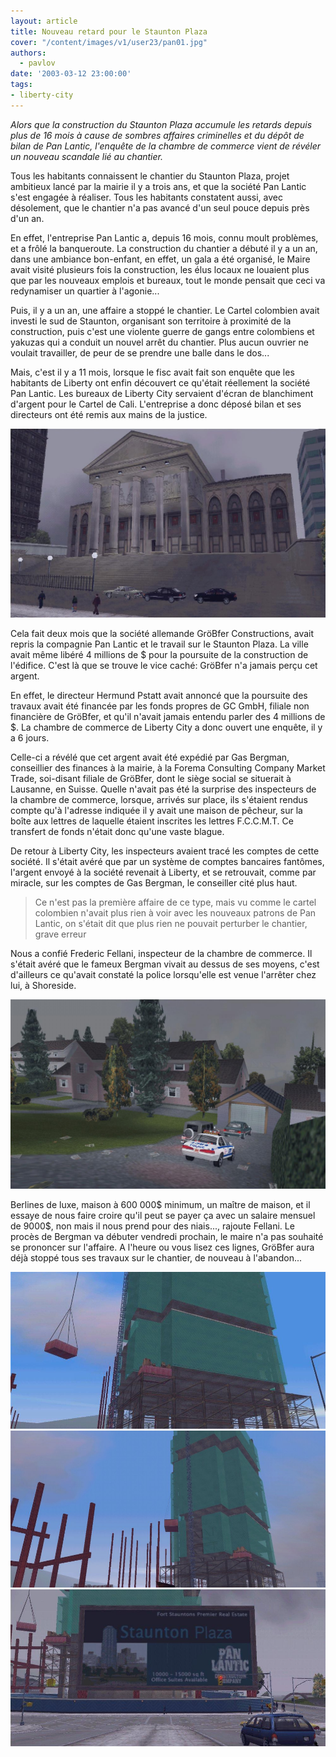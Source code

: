 ```yaml
---
layout: article
title: Nouveau retard pour le Staunton Plaza
cover: "/content/images/v1/user23/pan01.jpg"
authors:
  - pavlov
date: '2003-03-12 23:00:00'
tags:
- liberty-city
---
```


_Alors que la construction du Staunton Plaza accumule les retards depuis plus de 16 mois à cause de sombres affaires criminelles et du dépôt de bilan de Pan Lantic, l'enquête de la chambre de commerce vient de révéler un nouveau scandale lié au chantier._

Tous les habitants connaissent le chantier du Staunton Plaza, projet ambitieux lancé par la mairie il y a trois ans, et que la société Pan Lantic s'est engagée à réaliser. Tous les habitants constatent aussi, avec désolement, que le chantier n'a pas avancé d'un seul pouce depuis près d'un an.

En effet, l'entreprise Pan Lantic a, depuis 16 mois, connu moult problèmes, et a frôlé la banqueroute. La construction du chantier a débuté il y a un an, dans une ambiance bon-enfant, en effet, un gala a été organisé, le Maire avait visité plusieurs fois la construction, les élus locaux ne louaient plus que par les nouveaux emplois et bureaux, tout le monde pensait que ceci va redynamiser un quartier à l'agonie...

Puis, il y a un an, une affaire a stoppé le chantier. Le Cartel colombien avait investi le sud de Staunton, organisant son territoire à proximité de la construction, puis c'est une violente guerre de gangs entre colombiens et yakuzas qui a conduit un nouvel arrêt du chantier. Plus aucun ouvrier ne voulait travailler, de peur de se prendre une balle dans le dos...

Mais, c'est il y a 11 mois, lorsque le fisc avait fait son enquête que les habitants de Liberty ont enfin découvert ce qu'était réellement la société Pan Lantic. Les bureaux de Liberty City servaient d'écran de blanchiment d'argent pour le Cartel de Cali. L'entreprise a donc déposé bilan et ses directeurs ont été remis aux mains de la justice.

![](/content/images/v1/user23/pan05.jpg)

Cela fait deux mois que la société allemande GröBfer Constructions, avait repris la compagnie Pan Lantic et le travail sur le Staunton Plaza. La ville avait même libéré 4 millions de $ pour la poursuite de la construction de l'édifice. C'est là que se trouve le vice caché: GröBfer n'a jamais perçu cet argent.

En effet, le directeur Hermund Pstatt avait annoncé que la poursuite des travaux avait été financée par les fonds propres de GC GmbH, filiale non financière de GröBfer, et qu'il n'avait jamais entendu parler des 4 millions de $. La chambre de commerce de Liberty City a donc ouvert une enquête, il y a 6 jours.

Celle-ci a révélé que cet argent avait été expédié par Gas Bergman, conseillier des finances à la mairie, à la Forema Consulting Company Market Trade, soi-disant filiale de GröBfer, dont le siège social se situerait à Lausanne, en Suisse. Quelle n'avait pas été la surprise des inspecteurs de la chambre de commerce, lorsque, arrivés sur place, ils s'étaient rendus compte qu'à l'adresse indiquée il y avait une maison de pêcheur, sur la boîte aux lettres de laquelle étaient inscrites les lettres F.C.C.M.T. Ce transfert de fonds n'était donc qu'une vaste blague.

De retour à Liberty City, les inspecteurs avaient tracé les comptes de cette société. Il s'était avéré que par un système de comptes bancaires fantômes, l'argent envoyé à la société revenait à Liberty, et se retrouvait, comme par miracle, sur les comptes de Gas Bergman, le conseiller cité plus haut.

> Ce n'est pas la première affaire de ce type, mais vu comme le cartel colombien n'avait plus rien à voir avec les nouveaux patrons de Pan Lantic, on s'était dit que plus rien ne pouvait perturber le chantier, grave erreur

Nous a confié Frederic Fellani, inspecteur de la chambre de commerce. Il s'était avéré que le fameux Bergman vivait au dessus de ses moyens, c'est d'ailleurs ce qu'avait constaté la police lorsqu'elle est venue l'arrêter chez lui, à Shoreside.

![](/content/images/v1/user23/pan06.jpg)

Berlines de luxe, maison à 600 000$ minimum, un maître de maison, et il essaye de nous faire croire qu'il peut se payer ça avec un salaire mensuel de 9000$, non mais il nous prend pour des niais..., rajoute Fellani. Le procès de Bergman va débuter vendredi prochain, le maire n'a pas souhaité se prononcer sur l'affaire. A l'heure ou vous lisez ces lignes, GröBfer aura déjà stoppé tous ses travaux sur le chantier, de nouveau à l'abandon...

![](/content/images/v1/user23/pan02.jpg)
![](/content/images/v1/user23/pan03.jpg)
![](/content/images/v1/user23/pan04.jpg)